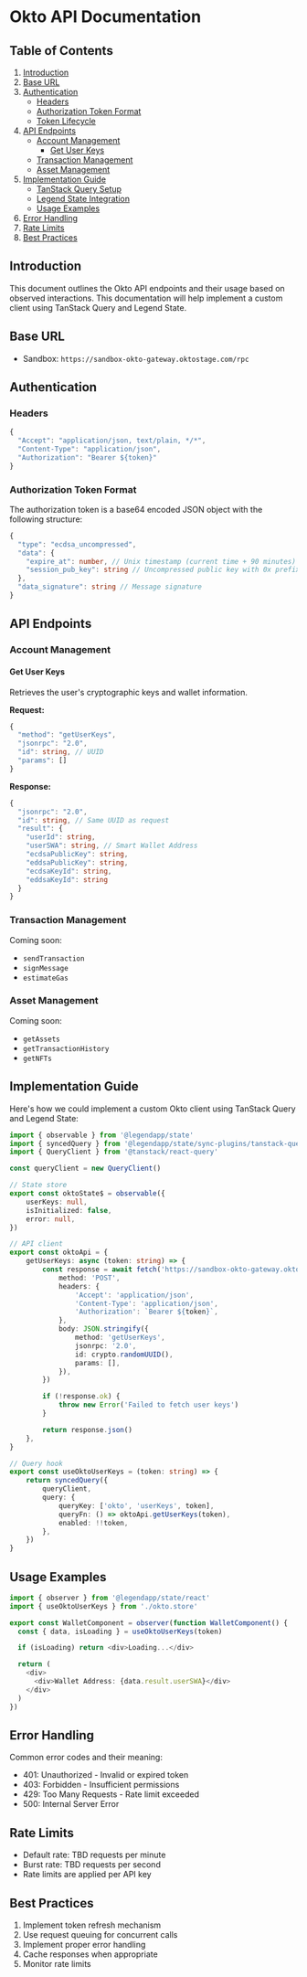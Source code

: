 # Okto API Documentation

## Table of Contents

1. [Introduction](#introduction)
2. [Base URL](#base-url)
3. [Authentication](#authentication)
    - [Headers](#headers)
    - [Authorization Token Format](#authorization-token-format)
    - [Token Lifecycle](#token-lifecycle)
4. [API Endpoints](#api-endpoints)
    - [Account Management](#account-management)
        - [Get User Keys](#get-user-keys)
    - [Transaction Management](#transaction-management)
    - [Asset Management](#asset-management)
5. [Implementation Guide](#implementation-guide)
    - [TanStack Query Setup](#tanstack-query-setup)
    - [Legend State Integration](#legend-state-integration)
    - [Usage Examples](#usage-examples)
6. [Error Handling](#error-handling)
7. [Rate Limits](#rate-limits)
8. [Best Practices](#best-practices)

## Introduction

This document outlines the Okto API endpoints and their usage based on observed interactions. This documentation will help implement a custom client using TanStack Query and Legend State.

## Base URL

- Sandbox: `https://sandbox-okto-gateway.oktostage.com/rpc`

## Authentication

### Headers

```typescript
{
  "Accept": "application/json, text/plain, */*",
  "Content-Type": "application/json",
  "Authorization": "Bearer ${token}"
}
```

### Authorization Token Format

The authorization token is a base64 encoded JSON object with the following structure:

```typescript
{
  "type": "ecdsa_uncompressed",
  "data": {
    "expire_at": number, // Unix timestamp (current time + 90 minutes)
    "session_pub_key": string // Uncompressed public key with 0x prefix
  },
  "data_signature": string // Message signature
}
```

## API Endpoints

### Account Management

#### Get User Keys

Retrieves the user's cryptographic keys and wallet information.

**Request:**

```typescript
{
  "method": "getUserKeys",
  "jsonrpc": "2.0",
  "id": string, // UUID
  "params": []
}
```

**Response:**

```typescript
{
  "jsonrpc": "2.0",
  "id": string, // Same UUID as request
  "result": {
    "userId": string,
    "userSWA": string, // Smart Wallet Address
    "ecdsaPublicKey": string,
    "eddsaPublicKey": string,
    "ecdsaKeyId": string,
    "eddsaKeyId": string
  }
}
```

### Transaction Management

Coming soon:

- `sendTransaction`
- `signMessage`
- `estimateGas`

### Asset Management

Coming soon:

- `getAssets`
- `getTransactionHistory`
- `getNFTs`

## Implementation Guide

Here's how we could implement a custom Okto client using TanStack Query and Legend State:

```typescript
import { observable } from '@legendapp/state'
import { syncedQuery } from '@legendapp/state/sync-plugins/tanstack-query'
import { QueryClient } from '@tanstack/react-query'

const queryClient = new QueryClient()

// State store
export const oktoState$ = observable({
    userKeys: null,
    isInitialized: false,
    error: null,
})

// API client
export const oktoApi = {
    getUserKeys: async (token: string) => {
        const response = await fetch('https://sandbox-okto-gateway.oktostage.com/rpc', {
            method: 'POST',
            headers: {
                'Accept': 'application/json',
                'Content-Type': 'application/json',
                'Authorization': `Bearer ${token}`,
            },
            body: JSON.stringify({
                method: 'getUserKeys',
                jsonrpc: '2.0',
                id: crypto.randomUUID(),
                params: [],
            }),
        })

        if (!response.ok) {
            throw new Error('Failed to fetch user keys')
        }

        return response.json()
    },
}

// Query hook
export const useOktoUserKeys = (token: string) => {
    return syncedQuery({
        queryClient,
        query: {
            queryKey: ['okto', 'userKeys', token],
            queryFn: () => oktoApi.getUserKeys(token),
            enabled: !!token,
        },
    })
}
```

## Usage Examples

```typescript
import { observer } from '@legendapp/state/react'
import { useOktoUserKeys } from './okto.store'

export const WalletComponent = observer(function WalletComponent() {
  const { data, isLoading } = useOktoUserKeys(token)

  if (isLoading) return <div>Loading...</div>

  return (
    <div>
      <div>Wallet Address: {data.result.userSWA}</div>
    </div>
  )
})
```

## Error Handling

Common error codes and their meaning:

- 401: Unauthorized - Invalid or expired token
- 403: Forbidden - Insufficient permissions
- 429: Too Many Requests - Rate limit exceeded
- 500: Internal Server Error

## Rate Limits

- Default rate: TBD requests per minute
- Burst rate: TBD requests per second
- Rate limits are applied per API key

## Best Practices

1. Implement token refresh mechanism
2. Use request queuing for concurrent calls
3. Implement proper error handling
4. Cache responses when appropriate
5. Monitor rate limits
